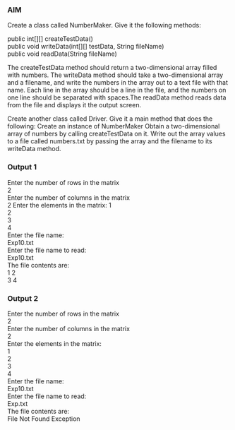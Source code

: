 ### AIM 

Create a class called NumberMaker. Give it the following methods:

public int[][] createTestData()  
public void writeData(int[][] testData, String fileName)  
public void readData(String fileName)
  
The createTestData method should return a two-dimensional array filled with numbers. The writeData method should take a two-dimensional array and a filename, and write the numbers in the array out to a text file with that name. Each line in the array should be a line in the file, and the numbers on one line should be separated with spaces.The readData method reads data from the file and displays it the output screen.  

Create another class called Driver. Give it a main method that does the following:
Create an instance of NumberMaker
Obtain a two-dimensional array of numbers by calling createTestData on it.
Write out the array values to a file called numbers.txt by passing the array and the filename to its writeData method.  

### Output 1

Enter the number of rows in the matrix  
2  
Enter the number of columns in the matrix  
2
Enter the elements in the matrix:
1  
2  
3  
4  
Enter the file name:  
Exp10.txt  
Enter the file name to read:  
Exp10.txt  
The file contents are:  
1 2  
3 4  
  

### Output 2  
Enter the number of rows in the matrix  
2  
Enter the number of columns in the matrix  
2  
Enter the elements in the matrix:  
1  
2  
3  
4  
Enter the file name:  
Exp10.txt  
Enter the file name to read:  
Exp.txt  
The file contents are:  
File Not Found Exception  
